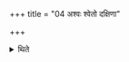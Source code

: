 +++
title = "04 अश्वः श्वेतो दक्षिणा"

+++

<details><summary>थिते</summary>

4. A white horse is the sacrificial gift, it is to be given to the Brahman. 
</details>
